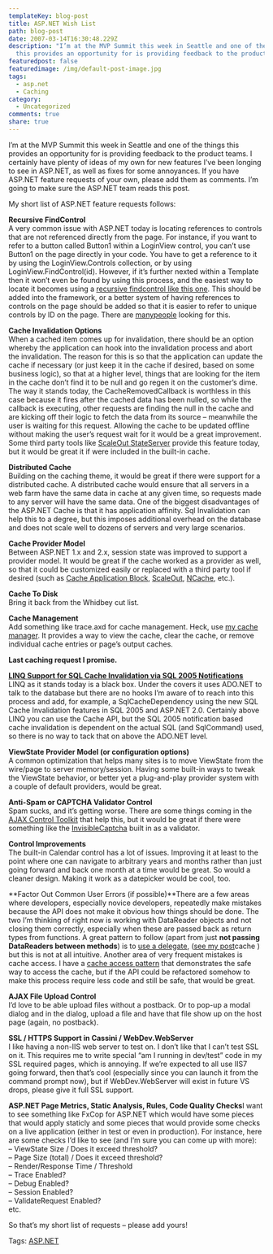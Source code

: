 ```yaml
---
templateKey: blog-post
title: ASP.NET Wish List
path: blog-post
date: 2007-03-14T16:30:48.229Z
description: "I’m at the MVP Summit this week in Seattle and one of the things
  this provides an opportunity for is providing feedback to the product teams. "
featuredpost: false
featuredimage: /img/default-post-image.jpg
tags:
  - asp.net
  - Caching
category:
  - Uncategorized
comments: true
share: true
---
```

<!--StartFragment-->

I’m at the MVP Summit this week in Seattle and one of the things this provides an opportunity for is providing feedback to the product teams. I certainly have plenty of ideas of my own for new features I’ve been longing to see in ASP.NET, as well as fixes for some annoyances. If you have ASP.NET feature requests of your own, please add them as comments. I’m going to make sure the ASP.NET team reads this post.

My short list of ASP.NET feature requests follows:

**Recursive FindControl**\
A very common issue with ASP.NET today is locating references to controls that are not referenced directly from the page. For instance, if you want to refer to a button called Button1 within a LoginView control, you can’t use Button1 on the page directly in your code. You have to get a reference to it by using the LoginView.Controls collection, or by using LoginView.FindControl(id). However, if it’s further nexted within a Template then it won’t even be found by using this process, and the easiest way to locate it becomes using a [recursive findcontrol like this one](http://aspadvice.com/blogs/ssmith/archive/2006/08/23/Add-Profile-Items-in-CreateUserWizard-and-Recursive-FindControl.aspx). This should be added into the framework, or a better system of having references to controls on the page should be added so that it is easier to refer to unique controls by ID on the page. There are [many](https://www.google.com/search?hl=en&q=recursive+findcontrol)[people](http://search.live.com/results.aspx?q=recursive%20findcontrol) looking for this.

**Cache Invalidation Options**\
When a cached item comes up for invalidation, there should be an option whereby the application can hook into the invalidation process and abort the invalidation. The reason for this is so that the application can update the cache if necessary (or just keep it in the cache if desired, based on some business logic), so that at a higher level, things that are looking for the item in the cache don’t find it to be null and go regen it on the customer’s dime. The way it stands today, the CacheRemovedCallback is worthless in this case because it fires after the cached data has been nulled, so while the callback is executing, other requests are finding the null in the cache and are kicking off their logic to fetch the data from its source – meanwhile the user is waiting for this request. Allowing the cache to be updated offline without making the user’s request wait for it would be a great improvement. Some third party tools like [ScaleOut StateServer](http://www.scaleoutsoftware.com/products/stateServer/index.html) provide this feature today, but it would be great it if were included in the built-in cache.

**Distributed Cache**\
Building on the caching theme, it would be great if there were support for a distributed cache. A distributed cache would ensure that all servers in a web farm have the same data in cache at any given time, so requests made to any server will have the same data. One of the biggest disadvantages of the ASP.NET Cache is that it has application affinity. Sql Invalidation can help this to a degree, but this imposes additional overhead on the database and does not scale well to dozens of servers and very large scenarios.

**Cache Provider Model**\
Between ASP.NET 1.x and 2.x, session state was improved to support a provider model. It would be great if the cache worked as a provider as well, so that it could be customized easily or replaced with a third party tool if desired (such as [Cache Application Block](http://msdn2.microsoft.com/en-us/library/aa480456.aspx), [ScaleOut](http://www.scaleoutsoftware.com/products/stateServer/index.html), [NCache](http://www.alachisoft.com/ncache/index.html), etc.).

**Cache To Disk**\
Bring it back from the Whidbey cut list.

**Cache Management**\
Add something like trace.axd for cache management. Heck, use [my cache manager](http://aspalliance.com/cachemanager). It provides a way to view the cache, clear the cache, or remove individual cache entries or page’s output caches.

**Last caching request I promise.**

**[LINQ Support for SQL Cache Invalidation via SQL 2005 Notifications](http://aspadvice.com/blogs/ssmith/archive/2006/12/06/C_2300_-3.0-Feature-Notes.aspx)**\
LINQ as it stands today is a black box. Under the covers it uses ADO.NET to talk to the database but there are no hooks I’m aware of to reach into this process and add, for example, a SqlCacheDependency using the new SQL Cache Invalidation features in SQL 2005 and ASP.NET 2.0. Certainly above LINQ you can use the Cache API, but the SQL 2005 notification based cache invalidation is dependent on the actual SQL (and SqlCommand) used, so there is no way to tack that on above the ADO.NET level.

**ViewState Provider Model (or configuration options)**\
A common optimization that helps many sites is to move ViewState from the wire/page to server memory/session. Having some built-in ways to tweak the ViewState behavior, or better yet a plug-and-play provider system with a couple of default providers, would be great.

**Anti-Spam or CAPTCHA Validator Control**\
Spam sucks, and it’s getting worse. There are some things coming in the [AJAX Control Toolkit](http://ajax.asp.net/ajaxtoolkit/NoBot/NoBot.aspx) that help this, but it would be great if there were something like the [InvisibleCaptcha](http://haacked.com/archive/2006/09/26/Lightweight_Invisible_CAPTCHA_Validator_Control.aspx) built in as a validator.

**Control Improvements**\
The built-in Calendar control has a lot of issues. Improving it at least to the point where one can navigate to arbitrary years and months rather than just going forward and back one month at a time would be great. So would a cleaner design. Making it work as a datepicker would be cool, too.

**Factor Out Common User Errors (if possible)**There are a few areas where developers, especially novice developers, repeatedly make mistakes because the API does not make it obvious how things should be done. The two I’m thinking of right now is working with DataReader objects and not closing them correctly, especially when these are passed back as return types from functions. A great pattern to follow (apart from just **not passing DataReaders between methods**) is to [use a delegate](http://aspalliance.com/526), ([see my post](http://aspadvice.com/blogs/ssmith/archive/2004/09/17/1821.aspx)cache ) but this is not at all intuitive. Another area of very frequent mistakes is cache access. I have a [cache access pattern](http://aspadvice.com/blogs/ssmith/archive/2004/04/02/1803.aspx) that demonstrates the safe way to access the cache, but if the API could be refactored somehow to make this process require less code and still be safe, that would be great.

**AJAX File Upload Control**\
I’d love to be able upload files without a postback. Or to pop-up a modal dialog and in the dialog, upload a file and have that file show up on the host page (again, no postback).

**SSL / HTTPS Support in Cassini / WebDev.WebServer**\
I like having a non-IIS web server to test on. I don’t like that I can’t test SSL on it. This requires me to write special “am I running in dev/test” code in my SSL required pages, which is annoying. If we’re expected to all use IIS7 going forward, then that’s cool (especially since you can launch it from the command prompt now), but if WebDev.WebServer will exist in future VS drops, please give it full SSL support.

**ASP.NET Page Metrics, Static Analysis, Rules, Code Quality Checks**I want to see something like FxCop for ASP.NET which would have some pieces that would apply staticly and some pieces that would provide some checks on a live application (either in test or even in production). For instance, here are some checks I’d like to see (and I’m sure you can come up with more):\
– ViewState Size / Does it exceed threshold?\
– Page Size (total) / Does it exceed threshold?\
– Render/Response Time / Threshold\
– Trace Enabled?\
– Debug Enabled?\
– Session Enabled?\
– ValidateRequest Enabled?\
etc.

So that’s my short list of requests – please add yours!

Tags: [ASP.NET](http://technorati.com/tag/ASP.NET)

<!--EndFragment-->